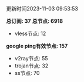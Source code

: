 更新时间2023-11-03 09:53:53

**总订阅: 37**
**总节点: 6918**
- vless节点: 12

**google ping有效节点: 157**
- v2ray节点: 55
- trojan节点: 32
- ss节点: 70
